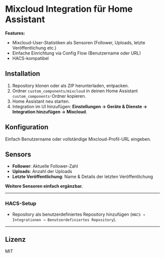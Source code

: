 # Mixcloud Integration für Home Assistant

**Features:**
- Mixcloud-User-Statistiken als Sensoren (Follower, Uploads, letzte Veröffentlichung etc.)
- Einfache Einrichtung via Config Flow (Benutzername oder URL)
- HACS-kompatibel

## Installation

1. Repository klonen oder als ZIP herunterladen, entpacken.
2. Ordner `custom_components/mixcloud` in deinen Home Assistant `custom_components`-Ordner kopieren.
3. Home Assistant neu starten.
4. Integration im UI hinzufügen: **Einstellungen → Geräte & Dienste → Integration hinzufügen → Mixcloud**.

## Konfiguration

Einfach Benutzername oder vollständige Mixcloud-Profil-URL eingeben.

## Sensors

- **Follower**: Aktuelle Follower-Zahl
- **Uploads**: Anzahl der Uploads
- **Letzte Veröffentlichung**: Name & Details der letzten Veröffentlichung

**Weitere Sensoren einfach ergänzbar.**

---

### HACS-Setup

- Repository als benutzerdefiniertes Repository hinzufügen (`HACS → Integrationen → Benutzerdefiniertes Repository`).

---

## Lizenz

MIT